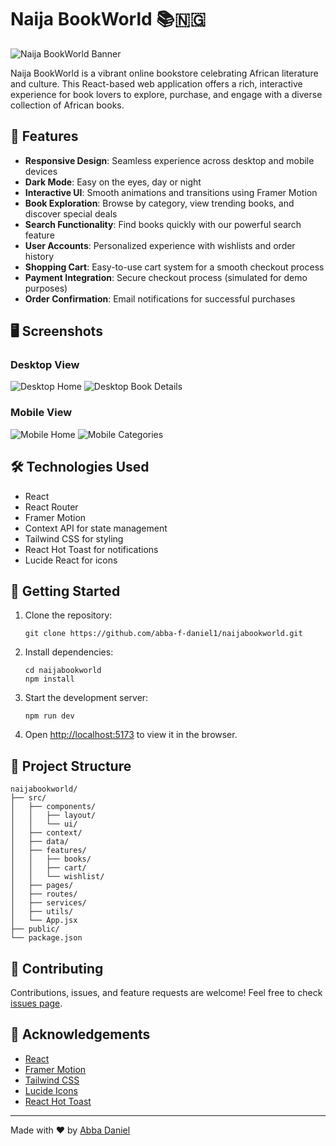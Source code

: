 # Naija BookWorld 📚🇳🇬

![Naija BookWorld Banner](https://github.com/user-attachments/assets/69e596f5-c916-4f05-9580-0e7752eb6ce5)

Naija BookWorld is a vibrant online bookstore celebrating African literature and culture. This React-based web application offers a rich, interactive experience for book lovers to explore, purchase, and engage with a diverse collection of African books.

## 🌟 Features

- **Responsive Design**: Seamless experience across desktop and mobile devices
- **Dark Mode**: Easy on the eyes, day or night
- **Interactive UI**: Smooth animations and transitions using Framer Motion
- **Book Exploration**: Browse by category, view trending books, and discover special deals
- **Search Functionality**: Find books quickly with our powerful search feature
- **User Accounts**: Personalized experience with wishlists and order history
- **Shopping Cart**: Easy-to-use cart system for a smooth checkout process
- **Payment Integration**: Secure checkout process (simulated for demo purposes)
- **Order Confirmation**: Email notifications for successful purchases

## 🖥️ Screenshots

### Desktop View
![Desktop Home](https://github.com/user-attachments/assets/cf98233f-bb8d-4c37-b21a-1d15703155e1)
![Desktop Book Details](https://github.com/user-attachments/assets/bd0edcb6-0c8f-4e1b-b051-0fa0dd3b03ba)

### Mobile View
![Mobile Home](https://github.com/user-attachments/assets/74335c0e-201c-4985-88fc-b04707e06f95)
![Mobile Categories](https://github.com/user-attachments/assets/94f20629-14b4-4bbe-8f72-0a0f0614fc35)

## 🛠️ Technologies Used

- React
- React Router
- Framer Motion
- Context API for state management
- Tailwind CSS for styling
- React Hot Toast for notifications
- Lucide React for icons

## 🚀 Getting Started

1. Clone the repository:
   ```
   git clone https://github.com/abba-f-daniel1/naijabookworld.git
   ```

2. Install dependencies:
   ```
   cd naijabookworld
   npm install
   ```

3. Start the development server:
   ```
   npm run dev
   ```

4. Open [http://localhost:5173](http://localhost:5173) to view it in the browser.

## 📂 Project Structure

```
naijabookworld/
├── src/
│   ├── components/
│   │   ├── layout/
│   │   └── ui/
│   ├── context/
│   ├── data/
│   ├── features/
│   │   ├── books/
│   │   ├── cart/
│   │   └── wishlist/
│   ├── pages/
│   ├── routes/
│   ├── services/
│   ├── utils/
│   └── App.jsx
├── public/
└── package.json
```

## 🤝 Contributing

Contributions, issues, and feature requests are welcome! Feel free to check [issues page](https://github.com/abba-f-daniel1/naijabookworld/issues).


## 👏 Acknowledgements

- [React](https://reactjs.org/)
- [Framer Motion](https://www.framer.com/motion/)
- [Tailwind CSS](https://tailwindcss.com/)
- [Lucide Icons](https://lucide.dev/)
- [React Hot Toast](https://react-hot-toast.com/)

---

Made with ❤️ by [Abba Daniel](https://github.com/abba-f-daniel1)
